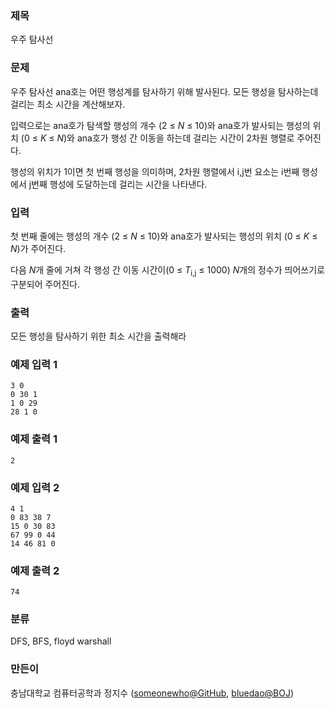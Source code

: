### 제목
우주 탐사선

### 문제
<p>우주 탐사선 ana호는 어떤 행성계를 탐사하기 위해 발사된다. 모든 행성을 탐사하는데 걸리는 최소 시간을 계산해보자. </p>
<p>입력으로는 ana호가 탐색할 행성의 개수 (2 &le; <em>N</em> &le; 10)와 ana호가 발사되는 행성의 위치 (0 &le; <em>K</em> &le; <em>N</em>)와 ana호가 행성 간 이동을 하는데 걸리는 시간이 2차원 행렬로 주어진다.</p>
<p>행성의 위치가 1이면 첫 번째 행성을 의미하며, 2차원 행렬에서 i,j번 요소는 i번째 행성에서 j번째 행성에 도달하는데 걸리는 시간을 나타낸다.</p>


### 입력
<p>첫 번째 줄에는 행성의 개수 (2 &le; <em>N</em> &le; 10)와 ana호가 발사되는 행성의 위치 (0 &le; <em>K</em> &le; <em>N</em>)가 주어진다. </p>
<p>다음 <em>N</em>개 줄에 거쳐 각 행성 간 이동 시간이(0 &le; <em>T</em><sub>i,j</sub> &le; 1000) <em>N</em>개의 정수가 띄어쓰기로 구분되어 주어진다. </p>

### 출력
<p>모든 행성을 탐사하기 위한 최소 시간을 출력해라</p>

### 예제 입력 1
```
3 0
0 30 1
1 0 29
28 1 0
```

### 예제 출력 1
```
2
```
### 예제 입력 2
```
4 1
0 83 38 7
15 0 30 83 
67 99 0 44 
14 46 81 0 
```

### 예제 출력 2
```
74
```

### 분류
DFS, BFS, floyd warshall

### 만든이
충남대학교 컴퓨터공학과 정지수 ([someonewho@GitHub](https://github.com/someonewho), [bluedao@BOJ](https://www.acmicpc.net/user/bluedao))
